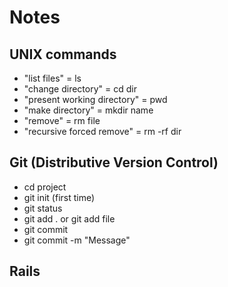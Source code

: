 #  Notes

## UNIX commands

* "list files" = ls
* "change directory" = cd dir
* "present working directory" = pwd
* "make directory" = mkdir name
* "remove" = rm file
* "recursive forced remove" = rm -rf dir

## Git (Distributive Version Control)
* cd project
* git init (first time)
* git status
* git add . or git add file
* git commit
* git commit -m "Message"

## Rails
